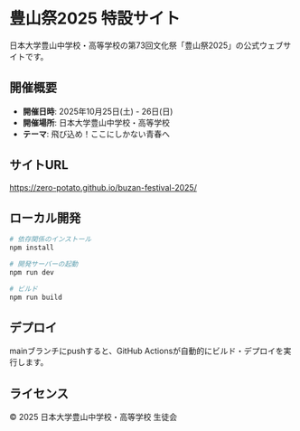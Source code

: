 # 豊山祭2025 特設サイト

日本大学豊山中学校・高等学校の第73回文化祭「豊山祭2025」の公式ウェブサイトです。

## 開催概要

- **開催日時**: 2025年10月25日(土) - 26日(日)
- **開催場所**: 日本大学豊山中学校・高等学校
- **テーマ**: 飛び込め！ここにしかない青春へ

## サイトURL

https://zero-potato.github.io/buzan-festival-2025/

## ローカル開発

```bash
# 依存関係のインストール
npm install

# 開発サーバーの起動
npm run dev

# ビルド
npm run build
```

## デプロイ

mainブランチにpushすると、GitHub Actionsが自動的にビルド・デプロイを実行します。

## ライセンス

© 2025 日本大学豊山中学校・高等学校 生徒会


